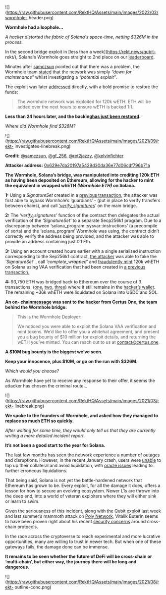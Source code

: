 ![](https://raw.githubusercontent.com/RektHQ/Assets/main/images/2022/02/wormhole-
header.png)

**Wormhole had a loophole…**

 _A hacker distorted the fabric of Solana's space-time, netting $326M in the
process._

In the second bridge exploit in [less than a week](https://rekt.news/qubit-
rekt/), Solana's Wormhole goes straight to 2nd place on our
[leaderboard](https://rekt.news/leaderboard/).

Minutes after
[samczsun](https://twitter.com/samczsun/status/1488974372756987906) pointed
out that there was a problem, the Wormhole team
[stated](https://twitter.com/wormholecrypto/status/1488976115750383626) that
the network was simply _“down for maintenance”_ whilst investigating a
_“potential exploit”_.

The exploit was later
[addressed](https://twitter.com/wormholecrypto/status/1489001949881978883)
directly, with a bold promise to restore the funds:

> The wormhole network was exploited for 120k wETH. ETH will be added over the
> next hours to ensure wETH is backed 1:1.

 **Less than 24 hours later, and the backing[has just been
restored](https://twitter.com/wormholecrypto/status/1489232008521859079).**

 _Where did Wormhole find $326M?_

![](https://raw.githubusercontent.com/RektHQ/Assets/main/images/2021/09/rekt-
investigates-linebreak.png)

 **Credit:**
[@samczsun](https://twitter.com/samczsun/status/1489044939732406275?s=20&t=_rQJze06-VjgQls6hu73wA),
[@gf_256](https://twitter.com/gf_256),
[@ret2jazzy](https://twitter.com/ret2jazzy),
[@kelvinfichter](https://twitter.com/kelvinfichter)

 **Attacker address:**
[0x629e7da20197a5429d30da36e77d06cdf796b71a](https://etherscan.io/address/0x629e7da20197a5429d30da36e77d06cdf796b71a)

 **The Wormhole, Solana’s bridge, was manipulated into crediting 120k ETH as
having been deposited on Ethereum, allowing for the hacker to mint the
equivalent in wrapped whETH _(Wormhole ETH)_ on Solana.**

 **1:** Using a _SignatureSet_ created in a [previous
transaction](https://solscan.io/tx/5fKWY7XyW6PTzjviTDvCTpsqgfoGAAqUs1mC6w4DZm25Ppw7fX7aWDmrnkknewyZ81qMSix3c18ZuvjoZUF34tpa),
the attacker was first able to bypass Wormhole’s ‘guardians’ - (put in place
to verify transfers between chains), and call
_[‘verify_signatures](https://solscan.io/tx/25Zu1L2Q9uk998d5GMnX43t9u9eVBKvbVtgHndkc2GmUFed8Pu73LGW6hiDsmGXHykKUTLkvUdh4yXPdL3Jo4wVS)’_
on the main bridge.

 **2:** The _‘verify_signatures’_ function of the contract then delegates the
actual verification of the _‘SignatureSet’_ to a separate Secp256k1 program.
Due to a discrepancy between ‘solana_program::sysvar::instructions’ (a
precompile of sorts) and the ‘solana_program’ Wormhole was using, the contract
didn’t correctly verify the address being provided, and the attacker was able
to provide an address containing just 0.1 Eth.

 **3:** Using an account created hours earlier with a single serialised
instruction corresponding to the Sep256k1 contract, [the
attacker](https://etherscan.io/address/0x629e7da20197a5429d30da36e77d06cdf796b71a#internaltx)
was able to fake the _‘SignatureSet’_ , call _‘complete_wrapped’_ and
[fraudulently
mint](https://solscan.io/tx/2zCz2GgSoSS68eNJENWrYB48dMM1zmH8SZkgYneVDv2G4gRsVfwu5rNXtK5BKFxn7fSqX9BvrBc1rdPAeBEcD6Es)
120k whETH on Solana using VAA verification that had been created in [a
previous
transaction.](https://solscan.io/tx/2SohoVoPDSdzgsGCgKQPByKQkLAXHrYmvtE7EEqwKi3qUBTGDDJ7DcfYS7YJC2f8xwKVVa6SFUpH5MZ5xcyn1BCK)

 **4:** 93,750 ETH was bridged back to Ethereum over the course of 3
transactions,
([one](https://etherscan.io/tx/0x4d5201dd4a377f20e61fb8f42e6f929ec16bcec918f0584e39241d15b254a80f),
[two](https://etherscan.io/tx/0xd31b155e259a403ebe69831fae0ec2b4bd33dfa090c43b605a57d5c72c4fbbc7),
[three](https://etherscan.io/tx/0xacd309b02e4b533484d148de9ab0adf367ed4e70ed751d1ff036152dc3bc0479))
where it still remains in the [hacker’s
wallet](https://etherscan.io/address/0x629e7da20197a5429d30da36e77d06cdf796b71a).
The remaining ~36k whETH were liquidated on Solana into USDC and SOL.

 **An on-
chain[message](https://etherscan.io/tx/0x2d8b7901bff18ae6abe1a50aebe44b70559f39ff357b21340843d368b9486859)
was sent to the hacker from Certus One, the team behind the Wormhole bridge:**

> This is the Wormhole Deployer:
>
> We noticed you were able to exploit the Solana VAA verification and mint
> tokens. We’d like to offer you a whitehat agreement, and present you a bug
> bounty of $10 million for exploit details, and returning the wETH you’ve
> minted. You can reach out to us at
> [contact@certus.one](mailto:contact@certus.one).

 **A $10M bug bounty is the biggest we’ve seen.**

 **Keep your innocence, plus $10M, or go on the run with $326M.**

 _Which would you choose?_

As Wormhole have yet to receive any response to their offer, it seems the
attacker has chosen the criminal route…

![](https://raw.githubusercontent.com/RektHQ/Assets/main/images/2021/03/rekt-
linebreak.png)

 **We spoke to the founders of Wormhole, and asked how they managed to replace
so much ETH so quickly.**

 _After waiting for some time, they would only tell us that they are currently
writing a more detailed incident report._

 **It’s not been a good start to the year for Solana.**

The last few months has seen the network experience a number of outages and
disruptions. However, in the recent January crash, users were
[unable](https://twitter.com/solendprotocol/status/1485315186797936646) to top
up their collateral and avoid liquidation, with [oracle
issues](https://twitter.com/solendprotocol/status/1485315192716083202) leading
to further erroneous liquidations.

That being said, Solana is not yet the battle-hardened network that Ethereum
has grown to be. Every exploit, for all the damage it does, offers a lesson
for how to secure an evolving ecosystem. Newer L1s are thrown into the deep
end, into a world of veteran exploiters where they will either sink or learn
to swim.

Given the seriousness of this incident, along with the [Qubit
exploit](https://rekt.news/qubit-rekt/) last week and last summer’s mammoth
attack on [Poly Network](https://rekt.news/polynetwork-rekt/), Vitalik Buterin
seems to have been proven right about his recent [security
concerns](https://twitter.com/vitalikbuterin/status/1479501366192132099)
around cross-chain protocols.

In the race across the cryptoverse to reach experimental and more lucrative
opportunities, many are willing to trust in newer tech. But when one of these
gateways fails, the damage done can be immense.

 **It remains to be seen whether the future of DeFi will be cross-chain or
‘multi-chain’, but either way, the journey there will be long and dangerous.**

![](https://raw.githubusercontent.com/RektHQ/Assets/main/images/2021/08/rekt-
outline-conc.png)


